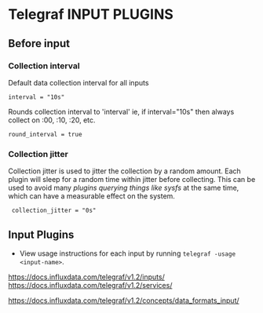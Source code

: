 # Telegraf INPUT PLUGINS

## Before input

### Collection interval

Default data collection interval for all inputs
```
interval = "10s"
```

Rounds collection interval to 'interval'
ie, if interval="10s" then always collect on :00, :10, :20, etc.
```
round_interval = true
```

### Collection jitter
Collection jitter is used to jitter the collection by a random amount.
Each plugin will sleep for a random time within jitter before collecting.
This can be used to avoid many *plugins querying things like sysfs* at the
same time, which can have a measurable effect on the system.

```
 collection_jitter = "0s"
```

## Input Plugins

* View usage instructions for each input by running `telegraf -usage <input-name>`.

https://docs.influxdata.com/telegraf/v1.2/inputs/
https://docs.influxdata.com/telegraf/v1.2/services/

https://docs.influxdata.com/telegraf/v1.2/concepts/data_formats_input/
